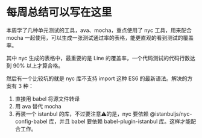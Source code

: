 # 每周总结可以写在这里
本周学了几种单元测试的工具，ava、mocha，重点使用了 nyc 工具，用来配合 mocha 一起使用，可以生成一张测试通过率的表格，能更直观的看到测试的覆盖率。

其中 nyc 生成的表格中，最重要的是 Line 的覆盖率，一个代码测试的代码行数达到 90% 以上才算合格。

然后有一个比较坑的就是 nyc 库不支持 import 这种 ES6 的最新语法。解决的方案有 3 种：

1. 直接用 babel 将源文件转译
2. 用 ava 替代 mocha
3. 再装一个 istanbul 的库，不过要注意⚠️的是，nyc 要依赖 @istanbuljs/nyc-config-babel 库，并且 babel 要依赖 babel-plugin-istanbul 库。这样才能配合工作。